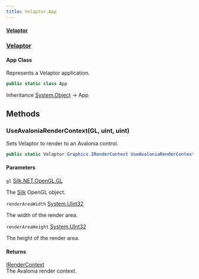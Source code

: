 ```yaml
---
title: Velaptor.App
---
```


#### [Velaptor](Namespaces.md 'Velaptor Namespaces')
### [Velaptor](Velaptor.md 'Velaptor')

#### App Class

Represents a Velaptor application.

```csharp
public static class App
```

Inheritance [System.Object](https://docs.microsoft.com/en-us/dotnet/api/System.Object 'System.Object') → App
## Methods

<a name='Velaptor.App.UseAvaloniaRenderContext(Silk.NET.OpenGL.GL,uint,uint)'></a>

### UseAvaloniaRenderContext(GL, uint, uint) 

Sets Velaptor to render to an Avalonia control.

```csharp
public static Velaptor.Graphics.IRenderContext UseAvaloniaRenderContext(Silk.NET.OpenGL.GL gl, uint renderAreaWidth, uint renderAreaHeight);
```
#### Parameters

<a name='Velaptor.App.UseAvaloniaRenderContext(Silk.NET.OpenGL.GL,uint,uint).gl'></a>

`gl` [Silk.NET.OpenGL.GL](https://docs.microsoft.com/en-us/dotnet/api/Silk.NET.OpenGL.GL 'Silk.NET.OpenGL.GL')

The [Silk](https://docs.microsoft.com/en-us/dotnet/api/Silk 'Silk') OpenGL object.

<a name='Velaptor.App.UseAvaloniaRenderContext(Silk.NET.OpenGL.GL,uint,uint).renderAreaWidth'></a>

`renderAreaWidth` [System.UInt32](https://docs.microsoft.com/en-us/dotnet/api/System.UInt32 'System.UInt32')

The width of the render area.

<a name='Velaptor.App.UseAvaloniaRenderContext(Silk.NET.OpenGL.GL,uint,uint).renderAreaHeight'></a>

`renderAreaHeight` [System.UInt32](https://docs.microsoft.com/en-us/dotnet/api/System.UInt32 'System.UInt32')

The height of the render area.

#### Returns
[IRenderContext](Velaptor.Graphics.IRenderContext.md 'Velaptor.Graphics.IRenderContext')  
The Avalonia render context.
